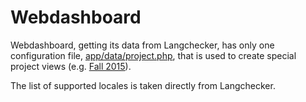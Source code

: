 # Webdashboard

Webdashboard, getting its data from Langchecker, has only one configuration file, [app/data/project.php](https://github.com/mozilla-l10n/webdashboard/blob/master/app/data/project.php), that is used to create special project views (e.g. [Fall 2015](https://l10n.mozilla-community.org/webdashboard/?project=fall2015)).

The list of supported locales is taken directly from Langchecker.
